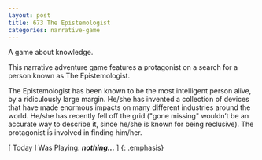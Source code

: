 ```yaml
---
layout: post
title: 673 The Epistemologist
categories: narrative-game
---
```

A game about knowledge.

This narrative adventure game features a protagonist on a search for a person known as The Epistemologist. 

The Epistemologist has been known to be the most intelligent person alive, by a ridiculously large margin.  He/she has invented a collection of devices that have made enormous impacts on many different industries around the world.  He/she has recently fell off the grid ("gone missing" wouldn’t be an accurate way to describe it, since he/she is known for being reclusive).  The protagonist is involved in finding him/her.

[ Today I Was Playing: ***nothing...*** ]
{: .emphasis}